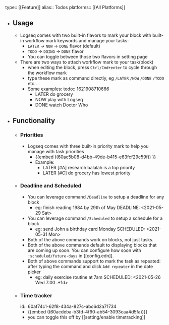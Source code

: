 type:: [[Feature]]
alias:: Todos
platforms:: [[All Platforms]]

- ## Usage
	- Logseq comes with two built-in flavors to mark your block with built-in workflow mark keywords and manage your tasks:
	  + `LATER` -> `NOW` -> `DONE` flavor (default)
	  + `TODO` -> `DOING` -> `DONE` flavor 
	  + You can toggle between those two flavors in setting page
	- There are two ways to attach workflow mark to your task(block)
		- when editing the block, press `Ctrl/Cmd+enter` to cycle through the workflow mark
		- type these mark as command directly, eg `/LATER` `/NOW` `/DONE` `/TODO` etc..
		- Some examples:
		  todo:: 1621908710666
			- LATER do grocery
			- NOW play with Logseq
			- DONE watch Doctor Who
- ## Functionality
	- ### Priorities
		- Logseq comes with three built-in priority mark to help you manage with task priorities
			- {{embed ((60ac5b08-d4bb-49de-b415-e63fcf29c59f)) }}
			- Example:
				- LATER [#A] research balalah is a top priority
				- LATER [#C] do grocery has lowest priority
	- ### Deadline and Scheduled
		- You can leverage command `/Deadline` to setup a deadline for any block
			- eg: finish reading 1984 by 29th of May
			  DEADLINE: <2021-05-29 Sat>
		- You can leverage command `/Scheduled` to setup a schedule for a block
			- eg: send John a birthday card Monday
			  SCHEDULED: <2021-05-31 Mon>
		- Both of the above commands work on blocks, not just tasks.
		- Both of the above commands default to displaying blocks that are coming up soon. You can configure how soon with `:scheduled/future-days`  in [[config.edn]].
		- Both of above commands support to mark the task as repeated:
		  after typing the command and click `Add repeater` in the date picker
			- eg: daily exercise routine at 7am
			  SCHEDULED: <2021-05-26 Wed 7:00 .+1d>
	- ### Time tracker
	  id:: 60af74c1-62f8-434a-827c-abc6d2a71734
		- {{embed ((60acdeba-b3fd-4f90-ab54-3093caa4d5fa))}}
		- you can toggle this off by [[setting/enable timetracking]]